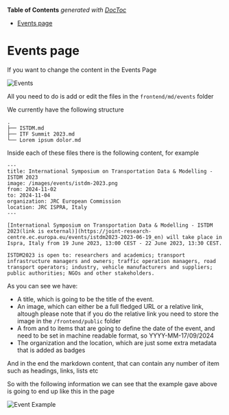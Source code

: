 <!-- START doctoc generated TOC please keep comment here to allow auto update -->
<!-- DON'T EDIT THIS SECTION, INSTEAD RE-RUN doctoc TO UPDATE -->
**Table of Contents**  *generated with [DocToc](https://github.com/thlorenz/doctoc)*

- [Events page](#events-page)

<!-- END doctoc generated TOC please keep comment here to allow auto update -->

# Events page

If you want to change the content in the Events Page

![Events](./page.png)

All you need to do is add or edit the files in the `frontend/md/events` folder

We currently have the following structure

```
.
├── ISTDM.md
├── ITF Summit 2023.md
└── Lorem ipsum dolor.md
```

Inside each of these files there is the following content, for example


```
---
title: International Symposium on Transportation Data & Modelling - ISTDM 2023
image: /images/events/istdm-2023.png
from: 2024-11-02
to: 2024-11-04
organization: JRC European Commission
location: JRC ISPRA, Italy
---

[International Symposium on Transportation Data & Modelling - ISTDM 2023(link is external)](https://joint-research-centre.ec.europa.eu/events/istdm2023-2023-06-19_en) will take place in Ispra, Italy from 19 June 2023, 13:00 CEST - 22 June 2023, 13:30 CEST.

ISTDM2023 is open to: researchers and academics; transport infrastructure managers and owners; traffic operation managers, road transport operators; industry, vehicle manufacturers and suppliers; public authorities; NGOs and other stakeholders.
```

As you can see we have:

- A title, which is going to be the title of the event. 
- An image, which can either be a full fledged URL or a relative link, altough please note that if you do the relative link you need to store the image in the `/frontend/public` folder
- A from and to items that are going to define the date of the event, and need to be set in machine readable format, so YYYY-MM-17/09/2024
- The organization and the location, which are just some extra metadata that is added as badges

And in the end the markdown content, that can contain any number of item such as headings, links, lists etc

So with the following information we can see that the example gave above is going to end up like this in the page

![Event Example](./example-event.png)


